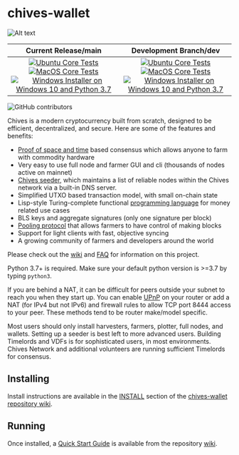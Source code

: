 # chives-wallet

![Alt text](https://www.chives.net/img/chives_logo.svg)

| Current Release/main | Development Branch/dev |
|         :---:          |          :---:         |
| [![Ubuntu Core Tests](https://github.com/Chia-Network/chives-blockchain/actions/workflows/build-test-ubuntu-core.yml/badge.svg)](https://github.com/Chia-Network/chives-blockchain/actions/workflows/build-test-ubuntu-core.yml) [![MacOS Core Tests](https://github.com/Chia-Network/chives-blockchain/actions/workflows/build-test-macos-core.yml/badge.svg)](https://github.com/Chia-Network/chives-blockchain/actions/workflows/build-test-macos-core.yml) [![Windows Installer on Windows 10 and Python 3.7](https://github.com/Chia-Network/chives-blockchain/actions/workflows/build-windows-installer.yml/badge.svg)](https://github.com/Chia-Network/chives-blockchain/actions/workflows/build-windows-installer.yml)  |  [![Ubuntu Core Tests](https://github.com/Chia-Network/chives-blockchain/actions/workflows/build-test-ubuntu-core.yml/badge.svg?branch=dev)](https://github.com/Chia-Network/chives-blockchain/actions/workflows/build-test-ubuntu-core.yml) [![MacOS Core Tests](https://github.com/Chia-Network/chives-blockchain/actions/workflows/build-test-macos-core.yml/badge.svg?branch=dev)](https://github.com/Chia-Network/chives-blockchain/actions/workflows/build-test-macos-core.yml) [![Windows Installer on Windows 10 and Python 3.7](https://github.com/Chia-Network/chives-blockchain/actions/workflows/build-windows-installer.yml/badge.svg?branch=dev)](https://github.com/Chia-Network/chives-blockchain/actions/workflows/build-windows-installer.yml) |

![GitHub contributors](https://img.shields.io/github/contributors/Chia-Network/chives-wallet?logo=GitHub)

Chives is a modern cryptocurrency built from scratch, designed to be efficient, decentralized, and secure. Here are some of the features and benefits:
* [Proof of space and time](https://docs.google.com/document/d/1tmRIb7lgi4QfKkNaxuKOBHRmwbVlGL4f7EsBDr_5xZE/edit) based consensus which allows anyone to farm with commodity hardware
* Very easy to use full node and farmer GUI and cli (thousands of nodes active on mainnet)
* [Chives seeder](https://github.com/Chia-Network/chives-blockchain/wiki/Chives-Seeder-User-Guide), which maintains a list of reliable nodes within the Chives network via a built-in DNS server.
* Simplified UTXO based transaction model, with small on-chain state
* Lisp-style Turing-complete functional [programming language](https://chialisp.com/) for money related use cases
* BLS keys and aggregate signatures (only one signature per block)
* [Pooling protocol](https://github.com/Chia-Network/chives-blockchain/wiki/Pooling-User-Guide) that allows farmers to have control of making blocks
* Support for light clients with fast, objective syncing
* A growing community of farmers and developers around the world

Please check out the [wiki](https://github.com/Chia-Network/chives-blockchain/wiki)
and [FAQ](https://github.com/Chia-Network/chives-blockchain/wiki/FAQ) for
information on this project.

Python 3.7+ is required. Make sure your default python version is >=3.7
by typing `python3`.

If you are behind a NAT, it can be difficult for peers outside your subnet to
reach you when they start up. You can enable
[UPnP](https://www.homenethowto.com/ports-and-nat/upnp-automatic-port-forward/)
on your router or add a NAT (for IPv4 but not IPv6) and firewall rules to allow
TCP port 8444 access to your peer.
These methods tend to be router make/model specific.

Most users should only install harvesters, farmers, plotter, full nodes, and wallets.
Setting up a seeder is best left to more advanced users.
Building Timelords and VDFs is for sophisticated users, in most environments.
Chives Network and additional volunteers are running sufficient Timelords
for consensus.

## Installing

Install instructions are available in the
[INSTALL](https://github.com/Chia-Network/chives-blockchain/wiki/INSTALL)
section of the
[chives-wallet repository wiki](https://github.com/Chia-Network/chives-blockchain/wiki).

## Running

Once installed, a
[Quick Start Guide](https://github.com/Chia-Network/chives-blockchain/wiki/Quick-Start-Guide)
is available from the repository
[wiki](https://github.com/Chia-Network/chives-blockchain/wiki).
